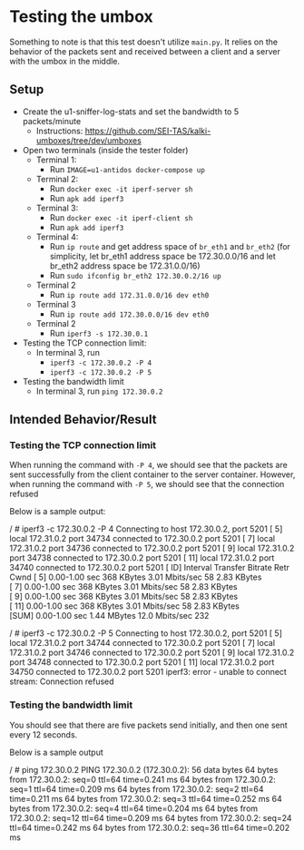 # Testing the umbox
Something to note is that this test doesn't utilize `main.py`. It relies on the behavior of the packets sent and received between a client and a server with the umbox in the middle.
## Setup
- Create the u1-sniffer-log-stats and set the bandwidth to 5 packets/minute
	- Instructions: https://github.com/SEI-TAS/kalki-umboxes/tree/dev/umboxes
- Open two terminals (inside the tester folder)
	- Terminal 1: 
		- Run `IMAGE=u1-antidos docker-compose up`
	- Terminal 2: 
		- Run `docker exec -it iperf-server sh`
        - Run `apk add iperf3`
    - Terminal 3: 
		- Run `docker exec -it iperf-client sh`
        - Run `apk add iperf3`
    - Terminal 4: 
		- Run `ip route` and get address space of `br_eth1` and `br_eth2` (for simplicity, let br_eth1 address space be 172.30.0.0/16 and let br_eth2 address space be 172.31.0.0/16)
		- Run `sudo ifconfig br_eth2 172.30.0.2/16 up`
	- Terminal 2
		- Run `ip route add 172.31.0.0/16 dev eth0`
	- Terminal 3
		- Run `ip route add 172.30.0.0/16 dev eth0`
	- Terminal 2
		- Run `iperf3 -s 172.30.0.1`
- Testing the TCP connection limit:
	- In terminal 3, run
    	- `iperf3 -c 172.30.0.2 -P 4`
        - `iperf3 -c 172.30.0.2 -P 5` 
- Testing the bandwidth limit
    - In terminal 3, run `ping 172.30.0.2`

## Intended Behavior/Result
### Testing the TCP connection limit
When running the command with `-P 4`, we should see that the packets are sent successfully from the client container to the server container. However, when running the command with `-P 5`, we should see that the connection refused

Below is a sample output:

/ # iperf3 -c 172.30.0.2 -P 4
Connecting to host 172.30.0.2, port 5201
[  5] local 172.31.0.2 port 34734 connected to 172.30.0.2 port 5201
[  7] local 172.31.0.2 port 34736 connected to 172.30.0.2 port 5201
[  9] local 172.31.0.2 port 34738 connected to 172.30.0.2 port 5201
[ 11] local 172.31.0.2 port 34740 connected to 172.30.0.2 port 5201
[ ID] Interval           Transfer     Bitrate         Retr  Cwnd
[  5]   0.00-1.00   sec   368 KBytes  3.01 Mbits/sec   58   2.83 KBytes       
[  7]   0.00-1.00   sec   368 KBytes  3.01 Mbits/sec   58   2.83 KBytes       
[  9]   0.00-1.00   sec   368 KBytes  3.01 Mbits/sec   58   2.83 KBytes       
[ 11]   0.00-1.00   sec   368 KBytes  3.01 Mbits/sec   58   2.83 KBytes       
[SUM]   0.00-1.00   sec  1.44 MBytes  12.0 Mbits/sec  232    

/ # iperf3 -c 172.30.0.2 -P 5
Connecting to host 172.30.0.2, port 5201
[  5] local 172.31.0.2 port 34744 connected to 172.30.0.2 port 5201
[  7] local 172.31.0.2 port 34746 connected to 172.30.0.2 port 5201
[  9] local 172.31.0.2 port 34748 connected to 172.30.0.2 port 5201
[ 11] local 172.31.0.2 port 34750 connected to 172.30.0.2 port 5201
iperf3: error - unable to connect stream: Connection refused

### Testing the bandwidth limit
You should see that there are five packets send initially, and then one sent every 12 seconds.

Below is a sample output

/ # ping 172.30.0.2
PING 172.30.0.2 (172.30.0.2): 56 data bytes
64 bytes from 172.30.0.2: seq=0 ttl=64 time=0.241 ms
64 bytes from 172.30.0.2: seq=1 ttl=64 time=0.209 ms
64 bytes from 172.30.0.2: seq=2 ttl=64 time=0.211 ms
64 bytes from 172.30.0.2: seq=3 ttl=64 time=0.252 ms
64 bytes from 172.30.0.2: seq=4 ttl=64 time=0.204 ms
64 bytes from 172.30.0.2: seq=12 ttl=64 time=0.209 ms
64 bytes from 172.30.0.2: seq=24 ttl=64 time=0.242 ms
64 bytes from 172.30.0.2: seq=36 ttl=64 time=0.202 ms
